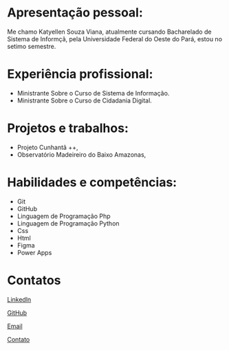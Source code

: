 # Apresentação pessoal:

Me chamo Katyellen Souza Viana, atualmente cursando Bacharelado de Sistema de Informçã, pela Universidade Federal do Oeste do Pará, estou no setimo semestre.


# Experiência profissional: 
- Ministrante Sobre o Curso de Sistema de Informação.
- Ministrante Sobre o Curso de Cidadania Digital.

# Projetos e trabalhos:
- Projeto Cunhantã ++,
- Observatório Madeireiro do Baixo Amazonas,


# Habilidades e competências:
- Git
- GitHub
- Linguagem de Programação Php
- Linguagem de Programação Python
- Css
- Html 
- Figma
- Power Apps


# Contatos
[Linkedln](https://www.linkedin.com/in/katyellen-souza-viana-826550291/)

[GitHub](https://github.com/katysouza)

[Email](katysouza2811@gmail.com)

[Contato]((93)99118-3901)
